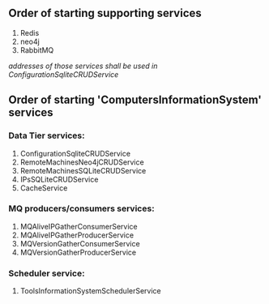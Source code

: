 ## Order of starting supporting services
1. Redis
1. neo4j
1. RabbitMQ

*addresses of those services shall be used in ConfigurationSqliteCRUDService*


## Order of starting 'ComputersInformationSystem' services

### Data Tier services:
1. ConfigurationSqliteCRUDService
1. RemoteMachinesNeo4jCRUDService
1. RemoteMachinesSQLiteCRUDService
1. IPsSQLiteCRUDService
1. CacheService

### MQ producers/consumers services:
1. MQAliveIPGatherConsumerService
1. MQAliveIPGatherProducerService
1. MQVersionGatherConsumerService
1. MQVersionGatherProducerService

### Scheduler service:
1. ToolsInformationSystemSchedulerService